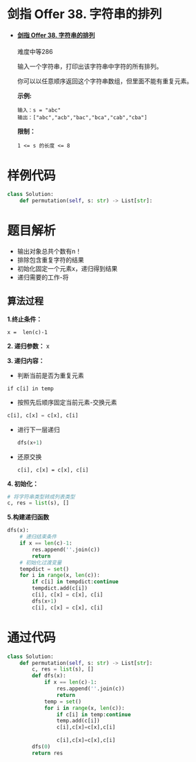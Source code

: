 # 剑指 Offer 38. 字符串的排列

- #### [剑指 Offer 38. 字符串的排列](https://leetcode-cn.com/problems/zi-fu-chuan-de-pai-lie-lcof/)

  难度中等286

  输入一个字符串，打印出该字符串中字符的所有排列。

  你可以以任意顺序返回这个字符串数组，但里面不能有重复元素。

  **示例:**

  ```
  输入：s = "abc"
  输出：["abc","acb","bac","bca","cab","cba"]
  ```

  **限制：**

  ```
  1 <= s 的长度 <= 8
  ```



# 样例代码

```python
class Solution:
    def permutation(self, s: str) -> List[str]:
```

# 题目解析

- 输出对象总共个数有n！
- 排除包含重复字符的结果
- 初始化固定一个元素x，递归得到结果
- 递归需要的工作-将

## 算法过程

**1.终止条件：**

```
x =  len(c)-1
```

**2. 递归参数：** x

**3. 递归内容：**

- 判断当前是否为重复元素

```
if c[i] in temp
```

- 按照先后顺序固定当前元素-交换元素

```python
c[i], c[x] = c[x], c[i]
```

- 进行下一层递归

  ```python
  dfs(x+1)
  ```

- 还原交换

  ```
  c[i], c[x] = c[x], c[i]
  ```

**4. 初始化：**

```python
# 将字符串类型转成列表类型
c, res = list(s), []
```

**5.构建递归函数**

```python
dfs(x):
    # 递归结束条件
    if x == len(c)-1:
        res.append(''.join(c))
        return 
    # 初始化过渡变量
    tempdict = set()
    for i in range(x, len(c)):
        if c[i] in tempdict:continue
        tempdict.add(c[i])
        c[i], c[x] = c[x], c[i]
        dfs(x+1)
        c[i], c[x] = c[x], c[i]
```

# 通过代码

```python
class Solution:
    def permutation(self, s: str) -> List[str]:
        c, res = list(s), []
        def dfs(x):
            if x == len(c)-1:
                res.append(''.join(c))
                return
        	temp = set()
            for i in range(x, len(c)):
                if c[i] in temp:continue
                temp.add(c[i])
                c[i],c[x]=c[x],c[i]
                
                c[i],c[x]=c[x],c[i]
        dfs(0)
        return res
```

